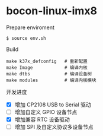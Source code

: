# bocon-linux-imx8

Prepare enviroment

```shell
$ source env.sh
```

Build

```shell
make k37x_defconfig   # 重新配置
make Image            # 编译内核
make dtbs             # 编译设备树
make modules          # 编译内核模块
```



开发进度

- [x] 增加 CP2108 USB to Serial 驱动
- [ ] 增加自定义 GPIO 设备节点
- [x] 增加兼容 RTC 设备驱动
- [ ] 增加 SPI 及自定义协议多设备节点